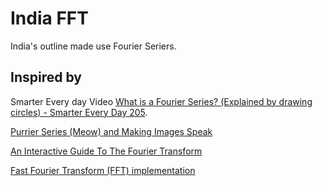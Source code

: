 # India FFT

India's outline made use Fourier Seriers.

## Inspired by

Smarter Every day Video [What is a Fourier Series? (Explained by drawing circles) - Smarter Every Day 205](https://www.youtube.com/watch?v=ds0cmAV-Yek).

[Purrier Series (Meow) and Making Images Speak](https://bilimneguzellan.net/en/purrier-series-meow-and-making-images-speak/)

[An Interactive Guide To The Fourier Transform](https://betterexplained.com/articles/an-interactive-guide-to-the-fourier-transform/)

[Fast Fourier Transform (FFT) implementation ](https://www.algorithm-archive.org/contents/cooley_tukey/cooley_tukey.html)
